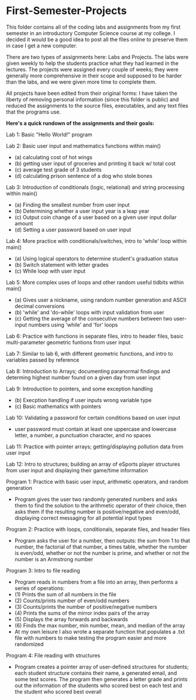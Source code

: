 # First-Semester-Projects

This folder contains all of the coding labs and assignments from my first semester in an introductory Computer Science course at my college. I decided it would be a good idea to post all the files online to preserve them in case I get a new computer.

There are two types of assignments here: Labs and Projects. The labs were given weekly to help the students practice what they had learned in the lectures. The projects were assigned every couple of weeks; they were generally more comprehensive in their scope and supposed to be harder than the labs, and we were given more time to complete them.

All projects have been edited from their original forms: I have taken the liberty of removing personal information (since this folder is public) and reduced the assignments to the source files, executables, and any text files that the programs use.

**Here's a quick rundown of the assignments and their goals:**

Lab 1: Basic "Hello World!" program

Lab 2: Basic user input and mathematics functions within main()
-   (a) calculating cost of hot wings 
-   (b) getting user input of groceries and printing it back w/ total cost 
-   (c) average test grade of 3 students
-   (d) calculating prison sentence of a dog who stole bones

Lab 3: Introduction of conditionals (logic, relational) and string processing within main()
-   (a) Finding the smallest number from user input
-   (b) Determining whether a user input year is a leap year
-   (c) Output coin change of a user based on a given user input dollar amount
-   (d) Setting a user password based on user input

Lab 4: More practice with conditionals/switches, intro to 'while' loop within main()
-   (a) Using logical operators to determine student's graduation status
-   (b) Switch statement with letter grades
-   (c) While loop with user input

Lab 5: More complex uses of loops and other random useful tidbits within main()
-   (a) Gives user a nickname, using random number generation and ASCII decimal conversions
-   (b) 'while' and 'do-while' loops with input validation from user
-   (c) Getting the average of the consecutive numbers between two user-input numbers using 'while' and 'for' loops

Lab 6: Practice with functions in separate files, intro to header files, basic multi-parameter geometric funtions from user input

Lab 7: Similar to lab 6, with different geometric functions, and intro to variables passed by reference

Lab 8: Introduction to Arrays; documenting paranormal findings and determing highest number found on a given day from user input

Lab 9: Introduction to pointers, and some exception handling
-   (b) Execption handling if user inputs wrong variable type
-   (c) Basic mathematics with pointers

Lab 10: Validating a password for certain conditions based on user input
- user password must contain at least one uppercase and lowercase letter, a number, a punctuation character, and no spaces

Lab 11: Practice with pointer arrays; getting/displaying pollution data from user input

Lab 12: Intro to structures; building an array of eSports player structures from user input and displaying their game/time information

Program 1: Practice with basic user input, arithmetic operators, and random generation
 - Program gives the user two randomly generated numbers and asks them to find the solution to the arithmetic operator of their choice, then asks them if the          resulting number is positive/negative and even/odd, displaying correct messaging for all potential input types

Program 2: Practice with loops, conditionals, separate files, and header files
 - Program asks the user for a number, then outputs: the sum from 1 to that number, the factorial of that number, a times table, whether the number is even/odd, whether or not the number is prime, and whether or not the number is an Armstrong number

Program 3: Intro to file reading
 - Program reads in numbers from a file into an array, then performs a series of operations:
 - (1) Prints the sum of all numbers in the file
 - (2) Counts/prints number of even/odd numbers
 - (3) Counts/prints the number of positive/negative numbers
 - (4) Prints the sums of the mirror index pairs of the array
 - (5) Displays the array forwards and backwards
 - (6) Finds the max number, min number, mean, and median of the array
 - At my own leisure I also wrote a separate function that populates a .txt file with numbers to make testing the program easier and more randomized 

Program 4: File reading with structures
- Program creates a pointer array of user-defined structures for students; each student structure contains their name, a generated email, and some test scores. The program then generates a letter grade and prints out the information of the students who scored best on each test and the student who scored best overall
